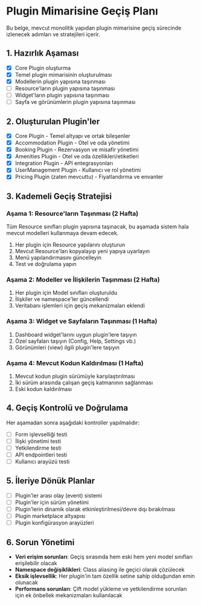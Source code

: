 # Plugin Mimarisine Geçiş Planı

Bu belge, mevcut monolitik yapıdan plugin mimarisine geçiş sürecinde izlenecek adımları ve stratejileri içerir.

## 1. Hazırlık Aşaması

- [x] Core Plugin oluşturma
- [x] Temel plugin mimarisinin oluşturulması
- [x] Modellerin plugin yapısına taşınması
- [ ] Resource'ların plugin yapısına taşınması
- [ ] Widget'ların plugin yapısına taşınması
- [ ] Sayfa ve görünümlerin plugin yapısına taşınması

## 2. Oluşturulan Plugin'ler

- [x] Core Plugin - Temel altyapı ve ortak bileşenler
- [x] Accommodation Plugin - Otel ve oda yönetimi
- [x] Booking Plugin - Rezervasyon ve misafir yönetimi
- [x] Amenities Plugin - Otel ve oda özellikleri/etiketleri
- [x] Integration Plugin - API entegrasyonları
- [x] UserManagement Plugin - Kullanıcı ve rol yönetimi
- [x] Pricing Plugin (zaten mevcuttu) - Fiyatlandırma ve envanter

## 3. Kademeli Geçiş Stratejisi

### Aşama 1: Resource'ların Taşınması (2 Hafta)

Tüm Resource sınıfları plugin yapısına taşınacak, bu aşamada sistem hala mevcut modelleri kullanmaya devam edecek.

1. Her plugin için Resource yapılarını oluşturun
2. Mevcut Resource'ları kopyalayıp yeni yapıya uyarlayın
3. Menü yapılandırmasını güncelleyin
4. Test ve doğrulama yapın

### Aşama 2: Modeller ve İlişkilerin Taşınması (2 Hafta)

1. Her plugin için Model sınıfları oluşturuldu
2. İlişkiler ve namespace'ler güncellendi
3. Veritabanı işlemleri için geçiş mekanizmaları eklendi

### Aşama 3: Widget ve Sayfaların Taşınması (1 Hafta)

1. Dashboard widget'larını uygun plugin'lere taşıyın
2. Özel sayfaları taşıyın (Config, Help, Settings vb.)
3. Görünümleri (view) ilgili plugin'lere taşıyın

### Aşama 4: Mevcut Kodun Kaldırılması (1 Hafta)

1. Mevcut kodun plugin sürümüyle karşılaştırılması
2. İki sürüm arasında çalışan geçiş katmanının sağlanması
3. Eski kodun kaldırılması

## 4. Geçiş Kontrolü ve Doğrulama

Her aşamadan sonra aşağıdaki kontroller yapılmalıdır:

- [ ] Form işlevselliği testi
- [ ] İlişki yönetimi testi
- [ ] Yetkilendirme testi 
- [ ] API endpointleri testi
- [ ] Kullanıcı arayüzü testi

## 5. İleriye Dönük Planlar

- [ ] Plugin'ler arası olay (event) sistemi
- [ ] Plugin'ler için sürüm yönetimi
- [ ] Plugin'lerin dinamik olarak etkinleştirilmesi/devre dışı bırakılması
- [ ] Plugin marketplace altyapısı
- [ ] Plugin konfigürasyon arayüzleri

## 6. Sorun Yönetimi

- **Veri erişim sorunları**: Geçiş sırasında hem eski hem yeni model sınıfları erişilebilir olacak
- **Namespace değişiklikleri**: Class aliasing ile geçici olarak çözülecek
- **Eksik işlevsellik**: Her plugin'in tam özellik setine sahip olduğundan emin olunacak
- **Performans sorunları**: Çift model yükleme ve yetkilendirme sorunları için ek önbellek mekanizmaları kullanılacak